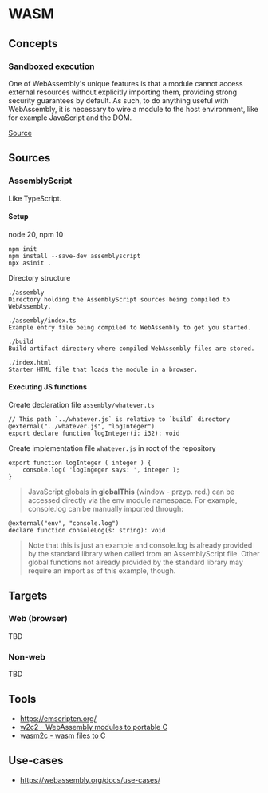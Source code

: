 # WASM

## Concepts

### Sandboxed execution

One of WebAssembly's unique features is that a module cannot access external resources without explicitly importing them, providing strong security guarantees by default. As such, to do anything useful with WebAssembly, it is necessary to wire a module to the host environment, like for example JavaScript and the DOM.

[Source](https://www.assemblyscript.org/concepts.html#sandboxed-execution)

## Sources

### AssemblyScript

Like TypeScript.

#### Setup

node 20, npm 10

```
npm init
npm install --save-dev assemblyscript
npx asinit .
```
Directory structure

```
./assembly
Directory holding the AssemblyScript sources being compiled to WebAssembly.

./assembly/index.ts
Example entry file being compiled to WebAssembly to get you started.

./build
Build artifact directory where compiled WebAssembly files are stored.

./index.html
Starter HTML file that loads the module in a browser.
```

#### Executing JS functions

Create declaration file `assembly/whatever.ts`

```
// This path `../whatever.js` is relative to `build` directory
@external("../whatever.js", "logInteger")
export declare function logInteger(i: i32): void
```

Create implementation file `whatever.js` in root of the repository
```
export function logInteger ( integer ) {
    console.log( 'logIngeger says: ', integer );
}
```

> JavaScript globals in **globalThis** (window - przyp. red.) can be accessed directly via the env module namespace. For example, console.log can be manually imported through:

```
@external("env", "console.log")
declare function consoleLog(s: string): void
```

> Note that this is just an example and console.log is already provided by the standard library when called from an AssemblyScript file. Other global functions not already provided by the standard library may require an import as of this example, though.

## Targets

### Web (browser)

TBD

### Non-web

TBD

## Tools

- https://emscripten.org/
- [w2c2 - WebAssembly modules to portable C](https://github.com/turbolent/w2c2)
- [wasm2c - wasm files to C](https://github.com/WebAssembly/wabt/tree/main/wasm2c)

## Use-cases
- https://webassembly.org/docs/use-cases/
